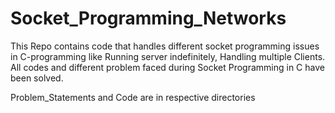 # Socket_Programming_Networks
This Repo contains code that handles different socket programming issues in C-programming like Running server indefinitely, Handling multiple Clients.
All codes and different problem faced during Socket Programming in C have been solved.

Problem_Statements and Code are in respective directories
